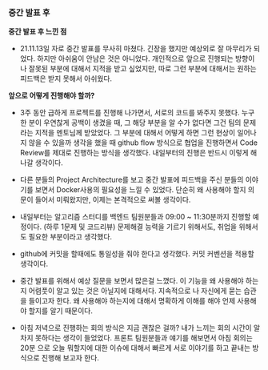 ### 중간 발표 후

**중간 발표 후 느낀 점**

- 21.11.13일 자로 중간 발표를 무사히 마쳤다. 긴장을 했지만 예상외로 잘 마무리가 되었다. 하지만 아쉬움이 안남은 것은 아니었다.
  개인적으로 앞으로 진행되는 방향이나 잘못된 부분에 대해서 지적을 받고 싶었지만, 따로 그런 부분에 대해서는 원하는 피드백은 받지 못해서 아쉬웠다.

**앞으로 어떻게 진행해야 할까?**

- 3주 동안 급하게 프로젝트를 진행해 나가면서, 서로의 코드를 봐주지 못했다. 누구 한 분이 우연찮게 공백이 생겼을 때, 그 해당 부분을 알 수가 없다면 그건 팀의 문제라는 지적을 멘토님께 받았었다. 그 부분에 대해서 어떻게 하면 그런 현상이 일어나지 않을 수 있을까 생각을 했을 때 github flow 방식으로 협업을 진행하면서 Code Review를 제대로 진행하는 방식을 생각했다. 내일부터의 진행은 반드시 이렇게 해나갈 생각이다.

- 다른 분들의 Project Architecture를 보고 중간 발표에 피드백을 주신 분들의 이야기를 보면서 Docker사용의 필요성을 느낄 수 있었다. 단순히 왜 사용해야 할지 의문이 들어서 미뤄왔지만, 이제는 본격적으로 써볼 생각이다.

- 내일부터는 알고리즘 스터디를 백엔드 팀원분들과 09:00 ~ 11:30분까지 진행할 예정이다. (하루 1문제 및 코드리뷰) 문제해결 능력을 기르기 위해서도, 취업을 위해서도 필요한 부분이라고 생각했다.

- github에 커밋을 할때에도 통일성을 줘야 한다고 생각했다. 커밋 커벤션을 적용할 생각이다.

- 중간 발표를 위해서 예상 질문을 보면서 많은걸 느꼈다. 이 기능을 왜 사용해야 하는지 어렴풋이 알고 있는 것은 아닐지에 대해서다. 지속적으로 나 자신에게 묻는 습관을 들이고자 한다. 왜 사용해야 하는지에 대해서 명확하게 이해를 해야 언제 사용해야 할지를 알기 때문이다.

- 아침 저녁으로 진행하는 회의 방식은 지금 괜찮은 걸까? 내가 느끼는 회의 시간이 알차지 못하다는 생각이 들었었다. 프론트 팀원분들과 얘기를 해보면서 아침 회의는 20분 으로 오늘 뭐할지에 대한 이슈에 대해서 빠르게 서로 이야기를 하고 끝내는 방식으로 진행해 보고자 한다.
